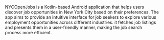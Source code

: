 NYCOpenJobs is a Kotlin-based Android application that helps users discover job opportunities in New York City based on their preferences. 
The app aims to provide an intuitive interface for job seekers to explore various employment opportunities across different industries. 
it fetches job listings and presents them in a user-friendly manner, making the job search process more efficient.
